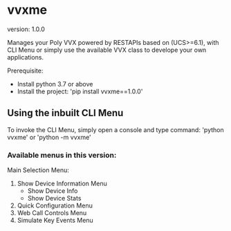 # vvxme
version: 1.0.0

Manages your Poly VVX powered by RESTAPIs based on (UCS>=6.1), with CLI Menu or simply use the available VVX class to develope your own applications.

Prerequisite:
  - Install python 3.7 or above
  - Install the project:  'pip install vvxme==1.0.0'

## Using the inbuilt CLI Menu
To invoke the CLI Menu, simply open a console and type command: 'python vvxme' or 'python -m vvxme'

### Available menus in this version:
Main Selection Menu:
  1. Show Device Information Menu
      - Show Device Info
      - Show Device Stats
  2. Quick Configuration Menu
  3. Web Call Controls Menu
  4. Simulate Key Events Menu
  


